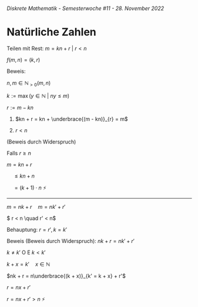 ###### Diskrete Mathematik - Semesterwoche #11 - 28. November 2022

# Natürliche Zahlen

Teilen mit Rest: $m = kn + r \ | \ r < n$

$f(m,n) = (k,r)$

Beweis:

$n,m \in \mathbb{N}_{>0} (m,n)$

$k := \max(y \in \mathbb{N} \ | \ ny \leq m)$

$r := m - kn$

1. $kn + r = kn + \underbrace{(m - kn)}_{r} = m$

2. $r < n$

  (Beweis durch Widerspruch)

  Falls $r \ge n$

  $m = kn + r$

  $\quad \le kn + n$

  $\quad = (k + 1) \cdot n$ ⚡

---

$m = nk + r \quad m = nk' + r'$

$ r < n \quad r' < n$

Behauptung: $r = r', k = k'$

Beweis (Beweis durch Widerspruch): $nk + r = nk' + r'$

$k \ne k' \text{ O E } k < k'$

$k + x = k' \quad x \in \mathbb{N}$

$nk + r = n\underbrace{(k + x)}_{k' = k + x} + r'$

$r = nx + r'$

$r = nx + r' > n$ ⚡
